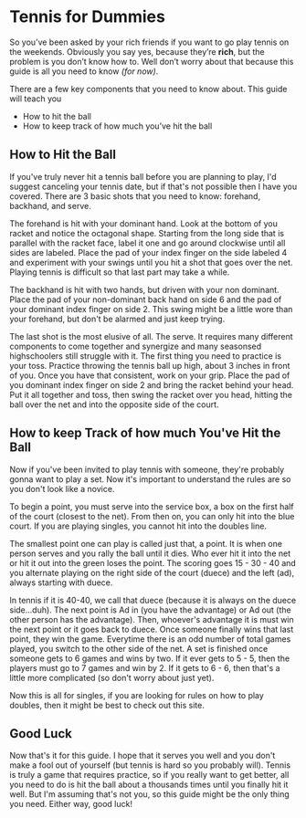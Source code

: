 # Tennis for Dummies
So you’ve been asked by your rich friends if you want to go play tennis on the weekends. Obviously you say yes, because they’re **rich**, but the problem is you don’t know how to. Well don’t worry about that because this guide is all you need to know *(for now)*. 

There are a few key components that you need to know about. This guide will teach you 

+	How to hit the ball
+	How to keep track of how much you’ve hit the ball

## How to Hit the Ball

If you've truly never hit a tennis ball before you are planning to play, I'd suggest canceling your tennis date, but if that's not possible then I have you covered. There are 3 basic shots that you need to know: forehand, backhand, and serve.  

The forehand is hit with your dominant hand. Look at the bottom of you racket and notice the octagonal shape. Starting from the long side that is parallel with the racket face, label it one and go around clockwise until all sides are labeled. Place the pad of your index finger on the side labeled 4 and experiment with your swings until you hit a shot that goes over the net. Playing tennis is difficult so that last part may take a while.  

The backhand is hit with two hands, but driven with your non dominant. Place the pad of your non-dominant back hand on side 6 and the pad of your dominant index finger on side 2. This swing might be a little wore than your forehand, but don't be alarmed and just keep trying.  

The last shot is the most elusive of all. The serve. It requires many different components to come together and synergize and many seasonsed highschoolers still struggle with it. The first thing you need to practice is your toss. Practice throwing the tennis ball up high, about 3 inches in front of you. Once you have that consistent, work on your grip. Place the pad of you dominant index finger on side 2 and bring the racket behind your head. Put it all together and toss, then swing the racket over you head, hitting the ball over the net and into the opposite side of the court. 

## How to keep Track of how much You've Hit the Ball

Now if you've been invited to play tennis with someone, they're probably gonna want to play a set. Now it's important to understand the rules are so you don't look like a novice.  

To begin a point, you must serve into the service box, a box on the first half of the court (closest to the net). From then on, you can only hit into the blue court. If you are playing singles, you cannot hit into the doubles line. 

The smallest point one can play is called just that, a point. It is when one person serves and you rally the ball until it dies. Who ever hit it into the net or hit it out into the green loses the point. The scoring goes 15 - 30 - 40 and you alternate playing on the right side of the court (duece) and the left (ad), always starting with duece. 

In tennis if it is 40-40, we call that duece (because it is always on the duece side...duh). The next point is Ad in (you have the advantage) or Ad out (the other person has the advantage). Then, whoever's advantage it is must win the next point or it goes back to duece. Once someone finally wins that last point, they win the game. Everytime there is an odd number of total games played, you switch to the other side of the net. A set is finished once someone gets to 6 games and wins by two. If it ever gets to 5 - 5, then the players must go to 7 games and win by 2. If it gets to 6 - 6, then that's a little more complicated (so don't worry about just yet).

Now this is all for singles, if you are looking for rules on how to play doubles, then it might be best to check out this site. 

## Good Luck

Now that's it for this guide. I hope that it serves you well and you don't make a fool out of yourself (but tennis is hard so you probably will). Tennis is truly a game that requires practice, so if you really want to get better, all you need to do is hit the ball about a thousands times until you finally hit it well. But I'm assuming that's not you, so this guide might be the only thing you need. Either way, good luck!
